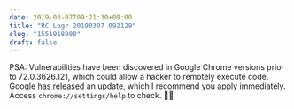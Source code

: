 ```yaml
---
date: 2019-03-07T09:21:30+09:00
title: "RC Logr 20190307 092129"
slug: "1551918090"
draft: false
---
```


PSA: Vulnerabilities have been discovered in Google Chrome versions prior to 72.0.3626.121, which could allow a hacker to remotely execute code. Google [has released](https://chromereleases.googleblog.com/2019/03/stable-channel-update-for-desktop.html) an update, which I recommend you apply immediately. Access `chrome://settings/help` to check. 🐞:skull:

